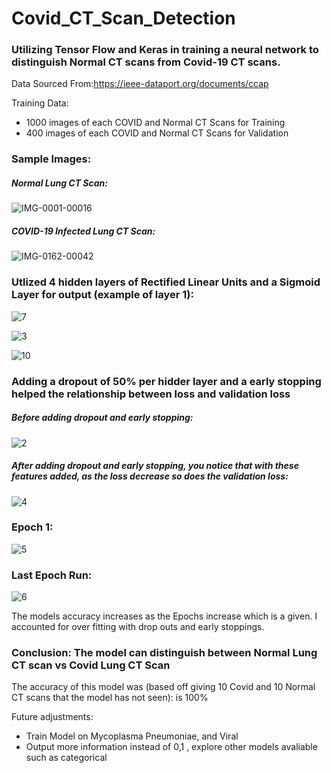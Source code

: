 # Covid_CT_Scan_Detection
### Utilizing Tensor Flow and Keras in training a neural network to distinguish Normal CT scans from Covid-19 CT scans.

Data Sourced From:https://ieee-dataport.org/documents/ccap

Training Data: 
  - 1000 images of each COVID and Normal CT Scans for Training
  - 400 images of each COVID and Normal CT Scans for Validation

### Sample Images:

##### Normal Lung CT Scan:

![IMG-0001-00016](https://user-images.githubusercontent.com/60201899/89960570-66774700-dc0d-11ea-8847-9bd8d0e5b40d.jpg)

##### COVID-19 Infected Lung CT Scan:

![IMG-0162-00042](https://user-images.githubusercontent.com/60201899/89960581-6c6d2800-dc0d-11ea-8f51-f59f5a9380fb.jpg)

### Utlized 4 hidden layers of Rectified Linear Units and a Sigmoid Layer for output (example of layer 1):

![7](https://user-images.githubusercontent.com/60201899/89960864-1482f100-dc0e-11ea-81cd-0533c78406de.PNG)

![3](https://user-images.githubusercontent.com/60201899/89960605-798a1700-dc0d-11ea-9fd7-af685f793932.PNG)

![10](https://user-images.githubusercontent.com/60201899/89961482-c53dc000-dc0f-11ea-862f-d728399c418f.PNG)

### Adding a dropout of 50% per hidder layer and a early stopping helped the relationship between loss and validation loss

##### Before adding dropout and early stopping:

![2](https://user-images.githubusercontent.com/60201899/89960606-7b53da80-dc0d-11ea-8dc6-7b798984d4b6.png)

##### After adding dropout and early stopping, you notice that with these features added, as the loss decrease so does the validation loss:

![4](https://user-images.githubusercontent.com/60201899/89960610-7db63480-dc0d-11ea-91cb-b428f46a2f1b.png)

### Epoch 1:

![5](https://user-images.githubusercontent.com/60201899/89960649-99213f80-dc0d-11ea-8f8d-1e5bbde4e010.PNG)

### Last Epoch Run:

![6](https://user-images.githubusercontent.com/60201899/89960650-99b9d600-dc0d-11ea-8f73-5ad0c4a6cb4a.PNG)

The models accuracy increases as the Epochs increase which is a given. I accounted for over fitting with drop outs and early stoppings.

### Conclusion: The model can distinguish between Normal Lung CT scan vs Covid Lung CT Scan

The accuracy of this model was (based off giving 10 Covid and 10 Normal CT scans that the model has not seen): is 100%

Future adjustments:
  - Train Model on Mycoplasma Pneumoniae, and Viral
  - Output more information instead of 0,1 , explore other models avaliable such as categorical
